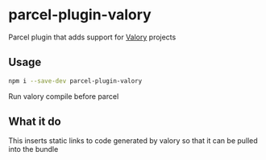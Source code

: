 # parcel-plugin-valory
Parcel plugin that adds support for [Valory](https://github.com/jfrconley/valory) projects
## Usage
```bash
npm i --save-dev parcel-plugin-valory
```
Run valory compile before parcel

## What it do
This inserts static links to code generated by valory so that it can be pulled into the bundle